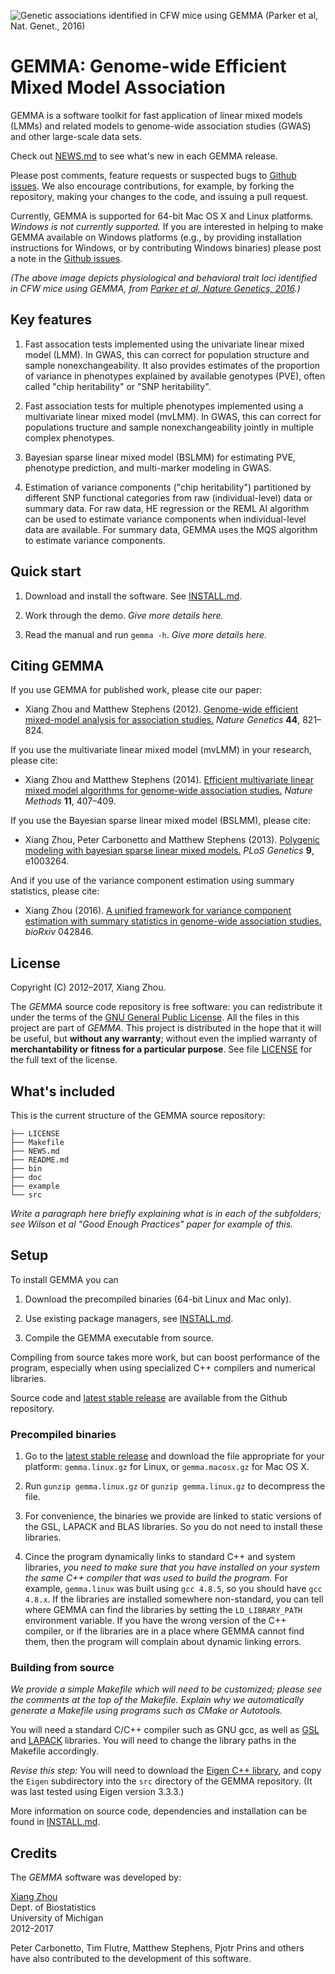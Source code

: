 ![Genetic associations identified in CFW mice using GEMMA (Parker et al,
Nat. Genet., 2016)](cfw.gif)

# GEMMA: Genome-wide Efficient Mixed Model Association

GEMMA is a software toolkit for fast application of linear mixed
models (LMMs) and related models to genome-wide association studies
(GWAS) and other large-scale data sets.

Check out [NEWS.md](NEWS.md) to see what's new in each GEMMA release.

Please post comments, feature requests or suspected bugs to
[Github issues](https://github.com/xiangzhou/GEMMA/issues). We also
encourage contributions, for example, by forking the repository,
making your changes to the code, and issuing a pull request.

Currently, GEMMA is supported for 64-bit Mac OS X and Linux
platforms. *Windows is not currently supported.* If you are interested
in helping to make GEMMA available on Windows platforms (e.g., by
providing installation instructions for Windows, or by contributing
Windows binaries) please post a note in the
[Github issues](https://github.com/xiangzhou/GEMMA/issues).

*(The above image depicts physiological and behavioral trait
loci identified in CFW mice using GEMMA, from [Parker et al, Nature
Genetics, 2016](https://doi.org/10.1038/ng.3609).)*

## Key features

1. Fast assocation tests implemented using the univariate linear mixed
model (LMM). In GWAS, this can correct for population structure and
sample nonexchangeability. It also provides estimates of the
proportion of variance in phenotypes explained by available genotypes
(PVE), often called "chip heritability" or "SNP heritability".

2. Fast association tests for multiple phenotypes implemented using a
multivariate linear mixed model (mvLMM). In GWAS, this can correct for
populations tructure and sample nonexchangeability jointly in multiple
complex phenotypes.

3. Bayesian sparse linear mixed model (BSLMM) for estimating PVE,
phenotype prediction, and multi-marker modeling in GWAS.

4. Estimation of variance components ("chip heritability") partitioned
by different SNP functional categories from raw (individual-level)
data or summary data. For raw data, HE regression or the REML AI
algorithm can be used to estimate variance components when
individual-level data are available. For summary data, GEMMA uses the
MQS algorithm to estimate variance components.

## Quick start

1. Download and install the software. See [INSTALL.md](INSTALL.md).

2. Work through the demo. *Give more details here.*

3. Read the manual and run `gemma -h`. *Give more details here.*

## Citing GEMMA

If you use GEMMA for published work, please cite our paper:

+ Xiang Zhou and Matthew Stephens (2012). [Genome-wide efficient
mixed-model analysis for association studies.](http://doi.org/10.1038/ng.2310)
*Nature Genetics* **44**, 821–824.

If you use the multivariate linear mixed model (mvLMM) in your
research, please cite:

+ Xiang Zhou and Matthew Stephens (2014). [Efficient multivariate linear
mixed model algorithms for genome-wide association
studies.](http://doi.org/10.1038/nmeth.2848)
*Nature Methods* **11**, 407–409.

If you use the Bayesian sparse linear mixed model (BSLMM), please cite:

+ Xiang Zhou, Peter Carbonetto and Matthew Stephens (2013). [Polygenic
modeling with bayesian sparse linear mixed
models.](http://doi.org/10.1371/journal.pgen.1003264) *PLoS Genetics*
**9**, e1003264.

And if you use of the variance component estimation using summary
statistics, please cite:

+ Xiang Zhou (2016). [A unified framework for variance component
estimation with summary statistics in genome-wide association
studies.](https://doi.org/10.1101/042846) *bioRxiv* 042846.

## License

Copyright (C) 2012–2017, Xiang Zhou.

The *GEMMA* source code repository is free software: you can
redistribute it under the terms of the
[GNU General Public License](http://www.gnu.org/licenses/gpl.html). All
the files in this project are part of *GEMMA*. This project is
distributed in the hope that it will be useful, but **without any
warranty**; without even the implied warranty of **merchantability or
fitness for a particular purpose**. See file [LICENSE](LICENSE) for
the full text of the license.

## What's included

This is the current structure of the GEMMA source repository:

```
├── LICENSE
├── Makefile
├── NEWS.md
├── README.md
├── bin
├── doc
├── example
└── src
```

*Write a paragraph here briefly explaining what is in each of the
subfolders; see Wilson et al "Good Enough Practices" paper for example
of this.*

## Setup

To install GEMMA you can

1. Download the precompiled binaries (64-bit Linux and Mac only).

2. Use existing package managers, see [INSTALL.md](INSTALL.md).

3. Compile the GEMMA executable from source.

Compiling from source takes more work, but can boost performance of
the program, especially when using specialized C++ compilers and
numerical libraries.

Source code and [latest stable release][latest_release] are available
from the Github repository.

### Precompiled binaries

1. Go to the [latest stable release](latest_release) and download the
file appropriate for your platform: `gemma.linux.gz` for Linux, or
`gemma.macosx.gz` for Mac OS X.

2. Run `gunzip gemma.linux.gz` or `gunzip gemma.linux.gz` to
decompress the file.

3. For convenience, the binaries we provide are linked to static
versions of the GSL, LAPACK and BLAS libraries. So you do not need to
install these libraries.

4. Cince the program dynamically links to standard C++ and system
libraries, *you need to make sure that you have installed on your
system the same C++ compiler that was used to build the program.* For
example, `gemma.linux` was built using `gcc 4.8.5`, so you should have
`gcc 4.8.x`. If the libraries are installed somewhere non-standard,
you can tell where GEMMA can find the libraries by setting the
`LD_LIBRARY_PATH` environment variable. If you have the wrong version
of the C++ compiler, or if the libraries are in a place where GEMMA
cannot find them, then the program will complain about dynamic linking
errors.

### Building from source

*We provide a simple Makefile which will need to be customized; please
see the comments at the top of the Makefile. Explain why we
automatically generate a Makefile using programs such as CMake or
Autotools.*

You will need a standard C/C++ compiler such as GNU gcc, as well as
[GSL](http://www.gnu.org/s/gsl) and
[LAPACK](http://www.netlib.org/lapack) libraries. You will need to
change the library paths in the Makefile accordingly.

*Revise this step:* You will need to download the
[Eigen C++ library](http://eigen.tuxfamily.org), and copy the `Eigen`
subdirectory into the `src` directory of the GEMMA repository. (It was
last tested using Eigen version 3.3.3.)

More information on source code, dependencies and installation can be
found in [INSTALL.md](INSTALL.md).

## Credits

The *GEMMA* software was developed by:

[Xiang Zhou](http://www.xzlab.org)<br>
Dept. of Biostatistics<br>
University of Michigan<br>
2012-2017

Peter Carbonetto, Tim Flutre, Matthew Stephens, Pjotr Prins and others
have also contributed to the development of this software.

[latest_release]: https://github.com/xiangzhou/GEMMA/releases/tag/v0.96 "Most recent stable release"
